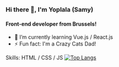 ### Hi there 👋, I'm Yoplala (Samy)

#### Front-end developer from Brussels!


- 🌱 I’m currently learning Vue.js / React.js 
- ⚡ Fun fact: I'm a Crazy Cats Dad! 



Skills: HTML / CSS / JS
[![Top Langs](https://github-readme-stats.vercel.app/api/top-langs/?username=yoplala)](https://github.com/anuraghazra/github-readme-stats)


